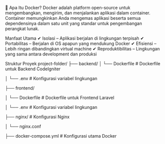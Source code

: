 📌 Apa Itu Docker?
Docker adalah platform open-source untuk mengembangkan, mengirim, dan menjalankan aplikasi dalam container. Container memungkinkan Anda mengemas aplikasi beserta semua dependensinya dalam satu unit yang standar untuk pengembangan perangkat lunak.


Manfaat Utama
✔ Isolasi – Aplikasi berjalan di lingkungan terpisah
✔ Portabilitas – Berjalan di OS apapun yang mendukung Docker
✔ Efisiensi – Lebih ringan dibandingkan virtual machine
✔ Reproduktibilitas – Lingkungan yang sama antara development dan produksi



Struktur Proyek
project-folder/
├── backend/
│    └── Dockerfile     # Dockerfile untuk Backend CodeIgniter

│    └── .env          # Konfigurasi variabel lingkungan

├── frontend/

│    └── Dockerfile    # Dockerfile untuk Frontend Laravel

│    └── .env          # Konfigurasi variabel lingkungan

├── nginx/             # Konfigurasi Nginx

│    └── nginx.conf

├── docker-compose.yml # Konfigurasi utama Docker

